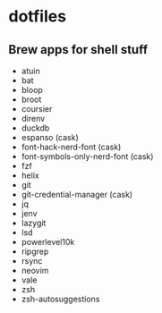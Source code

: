 # dotfiles

## Brew apps for shell stuff

- atuin
- bat
- bloop
- broot
- coursier
- direnv
- duckdb
- espanso (cask)
- font-hack-nerd-font (cask)
- font-symbols-only-nerd-font (cask)
- fzf
- helix
- git
- git-credential-manager (cask)
- jq
- jenv
- lazygit
- lsd
- powerlevel10k
- ripgrep
- rsync
- neovim
- vale
- zsh
- zsh-autosuggestions


